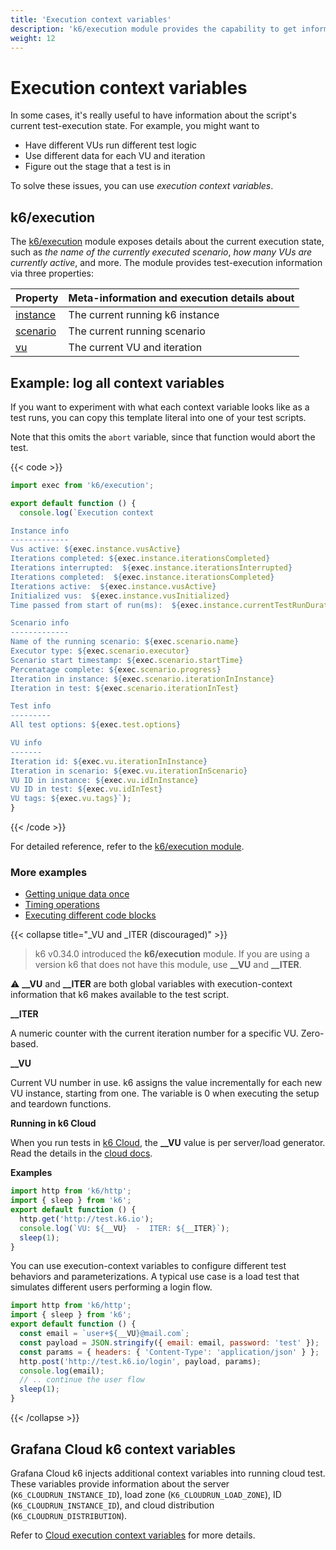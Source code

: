 ```yaml
---
title: 'Execution context variables'
description: 'k6/execution module provides the capability to get information about the current test execution state inside the test script'
weight: 12
---
```


# Execution context variables

In some cases, it's really useful to have information about the script's current test-execution state. For example, you might want to

- Have different VUs run different test logic
- Use different data for each VU and iteration
- Figure out the stage that a test is in

To solve these issues, you can use _execution context variables_.

## k6/execution

The [k6/execution](https://grafana.com/docs/k6/<K6_VERSION>/javascript-api/k6-execution) module exposes details about the current execution state, such as _the name of the currently executed scenario_, _how many VUs are currently active_, and more.
The module provides test-execution information via three properties:

| Property                                                                                  | Meta-information and execution details about |
| ----------------------------------------------------------------------------------------- | -------------------------------------------- |
| [instance](https://grafana.com/docs/k6/<K6_VERSION>/javascript-api/k6-execution#instance) | The current running k6 instance              |
| [scenario](https://grafana.com/docs/k6/<K6_VERSION>/javascript-api/k6-execution#scenario) | The current running scenario                 |
| [vu](https://grafana.com/docs/k6/<K6_VERSION>/javascript-api/k6-execution#vu)             | The current VU and iteration                 |

## Example: log all context variables

If you want to experiment with what each context variable looks like as a test runs,
you can copy this template literal into one of your test scripts.

Note that this omits the `abort` variable, since that function would abort the test.

{{< code >}}

```javascript
import exec from 'k6/execution';

export default function () {
  console.log(`Execution context

Instance info
-------------
Vus active: ${exec.instance.vusActive}
Iterations completed: ${exec.instance.iterationsCompleted}
Iterations interrupted:  ${exec.instance.iterationsInterrupted}
Iterations completed:  ${exec.instance.iterationsCompleted}
Iterations active:  ${exec.instance.vusActive}
Initialized vus:  ${exec.instance.vusInitialized}
Time passed from start of run(ms):  ${exec.instance.currentTestRunDuration}

Scenario info
-------------
Name of the running scenario: ${exec.scenario.name}
Executor type: ${exec.scenario.executor}
Scenario start timestamp: ${exec.scenario.startTime}
Percenatage complete: ${exec.scenario.progress}
Iteration in instance: ${exec.scenario.iterationInInstance}
Iteration in test: ${exec.scenario.iterationInTest}

Test info
---------
All test options: ${exec.test.options}

VU info
-------
Iteration id: ${exec.vu.iterationInInstance}
Iteration in scenario: ${exec.vu.iterationInScenario}
VU ID in instance: ${exec.vu.idInInstance}
VU ID in test: ${exec.vu.idInTest}
VU tags: ${exec.vu.tags}`);
}
```

{{< /code >}}

For detailed reference, refer to the [k6/execution module](https://grafana.com/docs/k6/<K6_VERSION>/javascript-api/k6-execution).

### More examples

- [Getting unique data once](https://grafana.com/docs/k6/<K6_VERSION>/examples/data-parameterization#retrieving-unique-data)
- [Timing operations](https://grafana.com/docs/k6/<K6_VERSION>/javascript-api/k6-execution#timing-operations)
- [Executing different code blocks](https://grafana.com/docs/k6/<K6_VERSION>/javascript-api/k6-execution#script-naming)

{{< collapse title="_VU and _ITER (discouraged)" >}}

> k6 v0.34.0 introduced the **k6/execution** module.
> If you are using a version k6 that does not have this module, use **\_\_VU** and **\_\_ITER**.

⚠️ **\_\_VU** and **\_\_ITER** are both global variables with execution-context information that k6 makes available to the test script.

**\_\_ITER**

A numeric counter with the current iteration number for a specific VU. Zero-based.

**\_\_VU**

Current VU number in use. k6 assigns the value incrementally for each new VU instance, starting from one.
The variable is 0 when executing the setup and teardown functions.

**Running in k6 Cloud**

When you run tests in [k6 Cloud](https://grafana.com/docs/grafana-cloud/testing/k6/), the **\_\_VU** value is per server/load generator.
Read the details in the [cloud docs](https://grafana.com/docs/grafana-cloud/testing/k6/reference/cloud-ips/).

**Examples**

```javascript
import http from 'k6/http';
import { sleep } from 'k6';
export default function () {
  http.get('http://test.k6.io');
  console.log(`VU: ${__VU}  -  ITER: ${__ITER}`);
  sleep(1);
}
```

You can use execution-context variables to configure different test behaviors and parameterizations.
A typical use case is a load test that simulates different users performing a login flow.

```javascript
import http from 'k6/http';
import { sleep } from 'k6';
export default function () {
  const email = `user+${__VU}@mail.com`;
  const payload = JSON.stringify({ email: email, password: 'test' });
  const params = { headers: { 'Content-Type': 'application/json' } };
  http.post('http://test.k6.io/login', payload, params);
  console.log(email);
  // .. continue the user flow
  sleep(1);
}
```

{{< /collapse >}}

## Grafana Cloud k6 context variables

Grafana Cloud k6 injects additional context variables into running cloud test. These variables provide information about the server (`K6_CLOUDRUN_INSTANCE_ID`), load zone (`K6_CLOUDRUN_LOAD_ZONE`), ID (`K6_CLOUDRUN_INSTANCE_ID`), and cloud distribution (`K6_CLOUDRUN_DISTRIBUTION`).

Refer to [Cloud execution context variables](https://grafana.com/docs/grafana-cloud/testing/k6/author-run/cloud-scripting-extras/cloud-execution-context-variables/) for more details.

